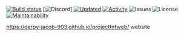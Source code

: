 [![Build status](https://ci.appveyor.com/api/projects/status/8r85os49bck3f257?svg=true)](https://ci.appveyor.com/project/Derpy-Jacob-902/projectfnfweb)
[![Discord](https://img.shields.io/discord/826580018346852372?color=7289da&icon=discord&label=Discord&logoColor=%234e5d94?style=flat&icon=disc)]
[![Updated](https://img.shields.io/github/last-commit/aflacc/ProjectFNF?label=Updated&style=flat)](https://github.com/aflacc/ProjectFNF/commits/master)
[![Activity](https://img.shields.io/github/commit-activity/w/Derpy-Jacob-903/projectfnfweb)]()
![Issues](https://img.shields.io/github/issues/aflacc/ProjectFNF?style=flat)
![License](https://img.shields.io/github/license/aflacc/ProjectFNF?color=blue?style=flat)
[![Maintainability](https://api.codeclimate.com/v1/badges/a764c62fa3d388673d20/maintainability)](https://codeclimate.com/github/Derpy-Jacob-903/projectfnfweb/maintainability)

https://derpy-jacob-903.github.io/projectfnfweb/
website
